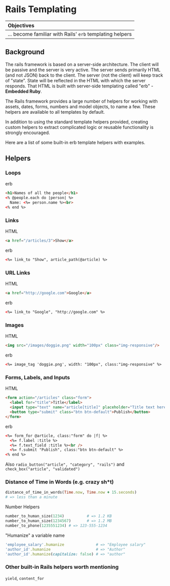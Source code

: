 # Rails Templating

| Objectives |
|:--- |
| ... become familiar with Rails' ```erb``` templating helpers |

## Background

The rails framework is based on a server-side architecture. The client will be passive and the server is very active. The server sends primarily HTML (and not JSON) back to the client. The server (not the client) will keep track of "state". State will be reflected in the HTML with which the server responds. That HTML is built with server-side templating called "erb" - **Embedded Ruby**.

The Rails framework provides a large number of helpers for working with assets, dates, forms, numbers and model objects, to name a few. These helpers are available to all templates by default.

In addition to using the standard template helpers provided, creating custom helpers to extract complicated logic or reusable functionality is strongly encouraged.

Here are a list of some built-in erb template helpers with examples.

## Helpers

### Loops

erb
```html
<h1>Names of all the people</h1>
<% @people.each do |person| %>
  Name: <%= person.name %><br>
<% end %>
```

### Links
HTML
```html
<a href="/articles/3">Show</a>
```

erb
```html
<%= link_to "Show", article_path(@article) %>
```

### URL Links
HTML
```html
<a href="http://google.com">Google</a>
```

erb
```html
<%= link_to "Google", "http://google.com" %>
```

### Images

HTML
```html
<img src="/images/doggie.png" width="100px" class="img-responsive"/>
```

erb
```html
<%= image_tag 'doggie.png', width: "100px", class:"img-responsive" %>
```

### Forms, Labels, and Inputs

HTML
```html
<form action="/articles" class="form">
  <label for="title">Title</label>
  <input type="text" name="article[title]" placeholder="Title text here..."/>
  <button type="submit" class="btn btn-default">Publish</button>
</form>
```

erb
```html
<%= form_for @article, class:"form" do |f| %>
  <%= f.label :title %>
  <%= f.text_field :title %><br />
  <%= f.submit "Publish", class:"btn btn-default" %>
<% end %>
```

Also ```radio_button("article", "category", "rails")``` and ```check_box("article", "validated")```

### Distance of Time in Words (e.g. crazy sh*t)


```ruby
distance_of_time_in_words(Time.now, Time.now + 15.seconds)
# => less than a minute
```

Number Helpers
```ruby
number_to_human_size(1234)          # => 1.2 KB
number_to_human_size(1234567)       # => 1.2 MB
number_to_phone(1235551234) # => 123-555-1234
```

"Humanize" a variable name
```ruby
'employee_salary'.humanize              # => "Employee salary"
'author_id'.humanize                    # => "Author"
'author_id'.humanize(capitalize: false) # => "author"
```

### Other built-in Rails helpers worth mentioning
```yield```, ```content_for```
